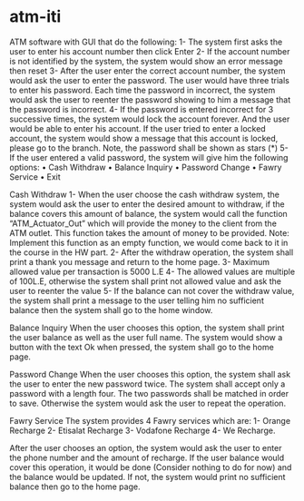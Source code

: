 # atm-iti
ATM software with GUI that do the following:
1- The system first asks the user to enter his account number then click Enter
2- If the account number is not identified by the system, the system would show an error message
   then reset
3- After the user enter the correct account number, the system would ask the user to enter the
   password. The user would have three trials to enter his password. Each time the password in
   incorrect, the system would ask the user to reenter the password showing to him a message that
   the password is incorrect.
4- If the password is entered incorrect for 3 successive times, the system would lock the account
   forever. And the user would be able to enter his account. If the user tried to enter a locked account,
   the system would show a message that this account is locked, please go to the branch.
   Note, the password shall be shown as stars (*)
5- If the user entered a valid password, the system will give him the following options:
   • Cash Withdraw       • Balance Inquiry
   • Password Change     • Fawry Service
   • Exit
   
   
   Cash Withdraw
1- When the user choose the cash withdraw system, the system would ask the user to enter the
   desired amount to withdraw, if the balance covers this amount of balance, the system would
   call the function “ATM_Actuator_Out” which will provide the money to the client from the ATM
   outlet. This function takes the amount of money to be provided.
   Note: Implement this function as an empty function, we would come back to it in the course
   in the HW part.
2- After the withdraw operation, the system shall print a thank you message and return to the
   home page.
3- Maximum allowed value per transaction is 5000 L.E
4- The allowed values are multiple of 100L.E, otherwise the system shall print not allowed value
   and ask the user to reenter the value
5- If the balance can not cover the withdraw value, the system shall print a message to the user
   telling him no sufficient balance then the system shall go to the home window.
   
   Balance Inquiry
   When the user chooses this option, the system shall print the user balance as well as the user full
   name. The system would show a button with the text Ok when pressed, the system shall go to the
   home page.
   
   Password Change
   When the user chooses this option, the system shall ask the user to enter the new password twice.
   The system shall accept only a password with a length four. The two passwords shall be matched in
   order to save. Otherwise the system would ask the user to repeat the operation.

   Fawry Service
   The system provides 4 Fawry services which are:
1- Orange Recharge
2- Etisalat Recharge
3- Vodafone Recharge
4- We Recharge.

   After the user chooses an option, the system would ask the user to enter the phone number and
   the amount of recharge. If the user balance would cover this operation, it would be done (Consider
   nothing to do for now) and the balance would be updated. If not, the system would print no
   sufficient balance then go to the home page.
